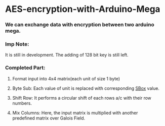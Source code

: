 <h1> AES-encryption-with-Arduino-Mega </h1>
<h3>We can exchange data with encryption between two arduino mega.</h3>

<h3>Imp Note: </h3>     
            It is still in development. The adding of 128 bit key is still left.

<h3>Completed Part: </h3>

1. Format input into 4x4 matrix(each unit of size 1 byte)

2. Byte Sub: Each value of unit is replaced with corresponding [SBox](https://user-images.githubusercontent.com/83757578/178215026-008ac857-0a64-43d5-8a03-933dee728fde.png) value.

3. Shift Row: It performs a circular shift of each rows a/c with their row numbers.

4. Mix Columns: Here, the input matrix is multiplied with another predefined matrix over Galois Field.
                     
